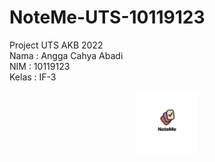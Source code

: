 # NoteMe-UTS-10119123
Project UTS AKB 2022 <br>
Nama : Angga Cahya Abadi <br>
NIM : 10119123 <br>
Kelas : IF-3

<p align="center"><img src="app/src/main/res/mipmap-xxxhdpi/ic_launcher_foreground.png" width="100"></p>

